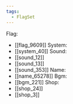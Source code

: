 ```yaml
---
tags:
  - FlagSet
---
```

Flag:
- [[flag_9609]]
System:
- [[system_40]]
Sound:
- [[sound_12]]
- [[sound_13]]
- [[sound_353]]
Name:
- [[name_65278]]
Bgm:
- [[bgm_221]]
Shop:
- [[shop_24]]
- [[shop_3]]
